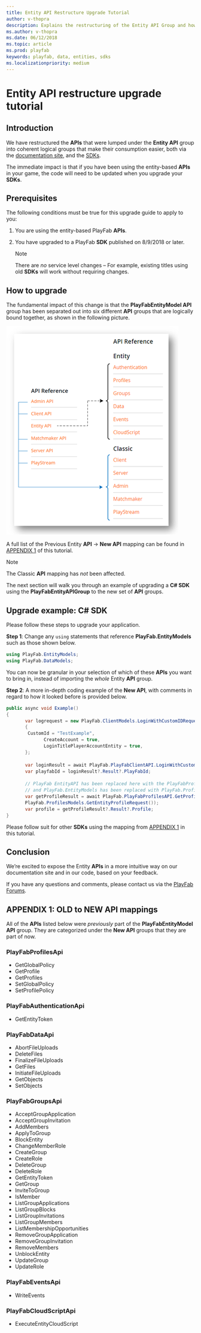 ```yaml
---
title: Entity API Restructure Upgrade Tutorial
author: v-thopra
description: Explains the restructuring of the Entity API Group and how to change your code accordingly.
ms.author: v-thopra
ms.date: 06/12/2018
ms.topic: article
ms.prod: playfab
keywords: playfab, data, entities, sdks
ms.localizationpriority: medium
---
```


# Entity API restructure upgrade tutorial

## Introduction

We have restructured the **APIs** that were lumped under the **Entity API** group into coherent logical groups that make their consumption easier, both via the [documentation site](../../../api-references/index.md), and the [SDKs](../../../index.md?#pivot=documentation&panel=sdks).

The immediate impact is that if you have been using the entity-based **APIs** in your game, the code will need to be updated when you upgrade your **SDKs**.

## Prerequisites

The following conditions must be true for this upgrade guide to apply to you:

1. You are using the entity-based PlayFab **APIs**.
2. You have upgraded to a PlayFab **SDK** published on 8/9/2018 or later.

   > [!Note]
   > There are *no* service level changes – For example, existing titles using old **SDKs** will work without requiring changes.

## How to upgrade

The fundamental impact of this change is that the **PlayFabEntityModel API** group has been separated out into six different **API** groups that are logically bound together, as shown in the following picture.

![Changes to PlayFabEntityModel API group](media/tutorials/changes-to-playfabentitymodel-api-group.png)

A full list of the Previous Entity **API** -> **New API** mapping can be found in [APPENDIX 1](#appendix-1-old-to-new-api-mappings) of this tutorial.

> [!Note]
> The Classic **API** mapping has *not* been affected.

The next section will walk you through an example of upgrading a **C# SDK** using the **PlayFabEntityAPIGroup** to the new set of **API** groups.

## Upgrade example: C# SDK

Please follow these steps to upgrade your application.

**Step 1**: Change any `using` statements that reference **PlayFab.EntityModels** such as those shown below.

```csharp
using PlayFab.EntityModels;
using PlayFab.DataModels;
```

You can now be granular in your selection of which of these **APIs** you want to bring in, instead of importing the *whole* Entity **API** group.

**Step 2**: A more in-depth coding example of the **New API**, with comments in regard to how it looked before is provided below.

```csharp
public async void Example()
{
       var logrequest = new PlayFab.ClientModels.LoginWithCustomIDRequest
       {
       	CustomId = "TestExample",
              CreateAccount = true,
              LoginTitlePlayerAccountEntity = true,
       };

       var loginResult = await PlayFab.PlayFabClientAPI.LoginWithCustomIDAsync(logrequest);
       var playfabId = loginResult?.Result?.PlayFabId;

       // PlayFab EntityAPI has been replaced here with the PlayFabProfilesAPI
       // and PlayFab.EntityModels has been replaced with PlayFab.ProfileModels
       var getProfileResult = await PlayFab.PlayFabProfilesAPI.GetProfileAsync(new 
       PlayFab.ProfilesModels.GetEntityProfileRequest());
       var profile = getProfileResult?.Result?.Profile;
}
```

Please follow suit for other **SDKs** using the mapping from [APPENDIX 1](#appendix-1-old-to-new-api-mappings) in this tutorial.

## Conclusion

We’re excited to expose the Entity **APIs** in a more intuitive way on our documentation site and in our code, based on your feedback.

If you have any questions and comments, please contact us via the [PlayFab Forums](https://community.playfab.com/index.html).

## APPENDIX 1: OLD to NEW API mappings

All of the **APIs** listed below were *previously* part of the **PlayFabEntityModel API** group. They are categorized under the **New API** groups that they are part of now.

### PlayFabProfilesApi

- GetGlobalPolicy
- GetProfile
- GetProfiles
- SetGlobalPolicy
- SetProfilePolicy  

### PlayFabAuthenticationApi

- GetEntityToken

### PlayFabDataApi

- AbortFileUploads
- DeleteFiles
- FinalizeFileUploads
- GetFiles
- InitiateFileUploads 
- GetObjects
- SetObjects

### PlayFabGroupsApi

- AcceptGroupApplication
- AcceptGroupInvitation
- AddMembers
- ApplyToGroup
- BlockEntity
- ChangeMemberRole
- CreateGroup
- CreateRole
- DeleteGroup
- DeleteRole
- GetEntityToken
- GetGroup
- InviteToGroup
- IsMember
- ListGroupApplications
- ListGroupBlocks
- ListGroupInvitations
- ListGroupMembers
- ListMembershipOpportunities
- RemoveGroupApplication
- RemoveGroupInvitation
- RemoveMembers
- UnblockEntity
- UpdateGroup
- UpdateRole

### PlayFabEventsApi

- WriteEvents

### PlayFabCloudScriptApi

- ExecuteEntityCloudScript
